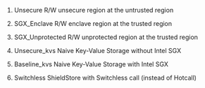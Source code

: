 1. Unsecure
R/W unsecure region at the untrusted region

2. SGX\_Enclave
R/W enclave region at the trusted region

3. SGX\_Unprotected
R/W unprotected region at the trusted region

4. Unsecure\_kvs
Naive Key-Value Storage without Intel SGX

5. Baseline\_kvs
Naive Key-Value Storage with Intel SGX

6. Switchless
ShieldStore with Switchless call (instead of Hotcall)
